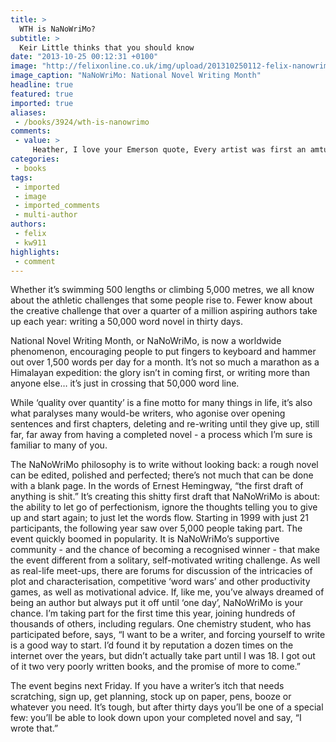 ```yaml
---
title: >
  WTH is NaNoWriMo?
subtitle: >
  Keir Little thinks that you should know
date: "2013-10-25 00:12:31 +0100"
image: "http://felixonline.co.uk/img/upload/201310250112-felix-nanowrimo.png"
image_caption: "NaNoWriMo: National Novel Writing Month"
headline: true
featured: true
imported: true
aliases:
 - /books/3924/wth-is-nanowrimo
comments:
 - value: >
     Heather, I love your Emerson quote, Every artist was first an amtuaer. A friend, who also attended the conference, and I were just talking about that subject. In any creative endeavor, periods of verbal self-flagellation are inevitable. When I was painting, we called it the Uglies. That term still works in my writing. I force myself to work through it. Writing everyday (with occasional exceptions) is a rule. I put pen to paper, or fingertips to keys for at least an hour. That usually turns into two or four. My mantra is Just do it. (By the way, I used that term before Niki!),Jan, I'm so glad! You are on my list of authors to ask for an<a href="http://zkhrqjdkqu.com"> iinvretew</a>. It's a short list thus far, but a list nonetheless. With the storm and power outage we just had (our power was just restored at noon today) I had extra reading time, much by candlelight and flashlight, since I couldn't use computer or many other things. It would be wonderful to be able to read more during the ho
categories:
 - books
tags:
 - imported
 - image
 - imported_comments
 - multi-author
authors:
 - felix
 - kw911
highlights:
 - comment
---
```


Whether it’s swimming 500 lengths or climbing 5,000 metres, we all know about the athletic challenges that some people rise to. Fewer know about the creative challenge that over a quarter of a million aspiring authors take up each year: writing a 50,000 word novel in thirty days.

National Novel Writing Month, or NaNoWriMo, is now a worldwide phenomenon, encouraging people to put fingers to keyboard and hammer out over 1,500 words per day for a month. It’s not so much a marathon as a Himalayan expedition: the glory isn’t in coming first, or writing more than anyone else… it’s just in crossing that 50,000 word line.

While ‘quality over quantity’ is a fine motto for many things in life, it’s also what paralyses many would-be writers, who agonise over opening sentences and first chapters, deleting and re-writing until they give up, still far, far away from having a completed novel - a process which I’m sure is familiar to many of you.

The NaNoWriMo philosophy is to write without looking back: a rough novel can be edited, polished and perfected; there’s not much that can be done with a blank page. In the words of Ernest Hemingway, “the first draft of anything is shit.” It’s creating this shitty first draft that NaNoWriMo is about: the ability to let go of perfectionism, ignore the thoughts telling you to give up and start again; to just let the words flow.
 Starting in 1999 with just 21 participants, the following year saw over 5,000 people taking part. The event quickly boomed in popularity. It is NaNoWriMo’s supportive community - and the chance of becoming a recognised winner - that make the event different from a solitary, self-motivated writing challenge. As well as real-life meet-ups, there are forums for discussion of the intricacies of plot and characterisation, competitive ‘word wars’ and other productivity games, as well as motivational advice.
 If, like me, you’ve always dreamed of being an author but always put it off until ‘one day’, NaNoWriMo is your chance. I’m taking part for the first time this year, joining hundreds of thousands of others, including regulars. One chemistry student, who has participated before, says, “I want to be a writer, and forcing yourself to write is a good way to start. I’d found it by reputation a dozen times on the internet over the years, but didn’t actually take part until I was 18. I got out of it two very poorly written books, and the promise of more to come.”

The event begins next Friday. If you have a writer’s itch that needs scratching, sign up, get planning, stock up on paper, pens, booze or whatever you need. It’s tough, but after thirty days you’ll be one of a special few: you’ll be able to look down upon your completed novel and say, “I wrote that.”
